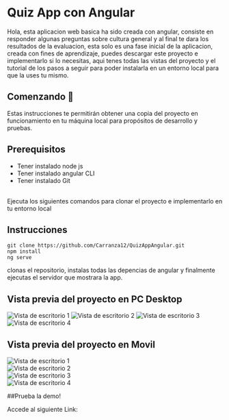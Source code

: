 # Quiz App con Angular

Hola, esta aplicacion web basica ha sido creada con angular, consiste en responder algunas preguntas sobre cultura general y al final te dara los resultados de la evaluacion, esta solo es una fase inicial de la aplicacion, creada con fines de aprendizaje, puedes descargar este proyecto e implementarlo si lo necesitas, aqui tenes todas las vistas del proyecto y el tutorial de los pasos a seguir para poder instalarla en un entorno local para que la uses tu mismo.
<br/>


## Comenzando 🚀
Estas instrucciones te permitirán obtener una copia del proyecto en funcionamiento en tu máquina local para propósitos de desarrollo y pruebas.
<br/>

## Prerequisitos
- Tener instalado node js 
- Tener instalado angular CLI
- Tener instalado Git
<br/>
Ejecuta los siguientes comandos para clonar el proyecto e implementarlo en tu entorno local

## Instrucciones
```
git clone https://github.com/Carranza12/QuizAppAngular.git
npm install
ng serve
```


clonas el repositorio, instalas todas las depencias de angular y finalmente ejecutas el servidor que mostrara la app.

## Vista previa del proyecto en PC Desktop
![Vista de escritorio 1 ](https://github.com/Carranza12/QuizAppAngular/blob/develop/src/assets/screenshots/pc1.PNG)
![Vista de escritorio 2 ](https://github.com/Carranza12/QuizAppAngular/blob/develop/src/assets/screenshots/pc2.PNG)
![Vista de escritorio 3 ](https://github.com/Carranza12/QuizAppAngular/blob/develop/src/assets/screenshots/pc3.PNG)
![Vista de escritorio 4 ](https://github.com/Carranza12/QuizAppAngular/blob/develop/src/assets/screenshots/pc4.PNG)

## Vista previa del proyecto en Movil 

![Vista de escritorio 1 ](https://github.com/Carranza12/QuizAppAngular/blob/develop/src/assets/screenshots/movil1.PNG)<br/>
![Vista de escritorio 2 ](https://github.com/Carranza12/QuizAppAngular/blob/develop/src/assets/screenshots/movil2.PNG) <br/>
![Vista de escritorio 3 ](https://github.com/Carranza12/QuizAppAngular/blob/develop/src/assets/screenshots/movil3.PNG) <br/>
![Vista de escritorio 4 ](https://github.com/Carranza12/QuizAppAngular/blob/develop/src/assets/screenshots/movil4.PNG)

##Prueba la demo!

Accede al siguiente Link:

